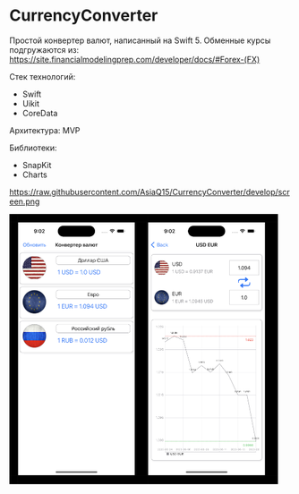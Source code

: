 # CurrencyConverter

Простой конвертер валют, написанный на Swift 5.
Обменные курсы подгружаются из: https://site.financialmodelingprep.com/developer/docs/#Forex-(FX)

Стек технологий:
* Swift
* Uikit
* CoreData

Архитектура: 
      MVP
      
Библиотеки:
* SnapKit
* Charts

https://raw.githubusercontent.com/AsiaQ15/CurrencyConverter/develop/screen.png

<img width="480" alt="screen" src="https://raw.githubusercontent.com/AsiaQ15/CurrencyConverter/develop/screen.png">
